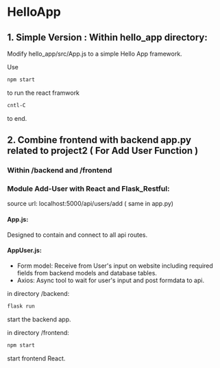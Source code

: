 # HelloApp

## 1. Simple Version : Within hello_app directory:

Modify hello_app/src/App.js to a simple Hello App framework.

Use

```bash
npm start
```

to run the react framwork

```bash
cntl-C
```

to end.

## 2. Combine frontend with backend app.py related to project2 ( For Add User Function ) 
### Within /backend and /frontend

### Module Add-User with React and Flask_Restful:

source url: localhost:5000/api/users/add ( same in app.py)

#### App.js:

Designed to contain and connect to all api routes. 

#### AppUser.js:

- Form model: Receive from User's input on website including required fields from backend models and database tables.
- Axios: Async tool to wait for user's input and post formdata to api.

in directory /backend:

```bash
flask run
```

start the backend app.

in directory /frontend:

```bash
npm start
```

start frontend React.
